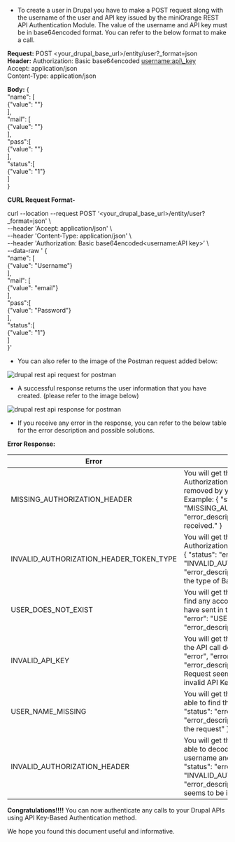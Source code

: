 * To create a user in Drupal you have to make a POST request along with the username of the user and API key issued by the miniOrange REST API Authentication Module. The value of the username and API key must be in base64encoded format. You can refer to the below format to make a call.

**Request:** POST <your\_drupal\_base\_url>/entity/user?\_format=json  
**Header:** Authorization: Basic base64encoded <username:api\_key>  
 Accept: application/json  
 Content-Type: application/json

**Body:** {  
 "name": \[  
 {"value": "<username>"}  
 \],  
 "mail": \[  
 {"value": "<email>"}  
 \],  
 "pass":\[  
 {"value": "<password>"}  
 \],  
 "status":\[  
 {"value": "1"}  
 \]  
}

**CURL Request Format-**

curl --location --request POST ‘<your\_drupal\_base\_url>/entity/user?\_format=json' \\  
\--header 'Accept: application/json' \\  
\--header 'Content-Type: application/json' \\  
\--header 'Authorization: Basic base64encoded<username:API key>’ \\  
\--data-raw ' {  
 "name": \[  
 {"value": "Username"}  
 \],  
 "mail": \[  
 {"value": "email"}  
 \],  
 "pass":\[  
 {"value": "Password"}  
 \],  
 "status":\[  
 {"value": "1"}  
 \]  
}'

* You can also refer to the image of the Postman request added below:

![drupal rest api request for postman](https://www.drupal.org/files/drupal-rest-api-request-for-postman.png)

* A successful response returns the user information that you have created. (please refer to the image below)

![drupal rest api response for postman](https://www.drupal.org/files/drupal-rest-api-response-for-postman.png)

* If you receive any error in the response, you can refer to the below table for the error description and possible solutions.

**Error Response:**

| **Error**                                   | **Description**                                                                                                                                                                                                                                                                            |
| ------------------------------------------- | ------------------------------------------------------------------------------------------------------------------------------------------------------------------------------------------------------------------------------------------------------------------------------------------ |
| MISSING\_AUTHORIZATION\_HEADER              | You will get this error whenever you don't send an Authorization Header in the API request or if it was removed by your server due to some reasons. Example: { "status": "error", "error": "MISSING\_AUTHORIZATION\_HEADER", "error\_description": "Authorization header not received." }  |
| INVALID\_AUTHORIZATION\_HEADER\_TOKEN\_TYPE | You will get this error when you send the Authorization header but in a valid format. Example: { "status": "error", "error": "INVALID\_AUTHORIZATION\_HEADER\_TOKEN\_TYPE", "error\_description": "Authorization header must be the type of Basic Authentication." }                       |
| USER\_DOES\_NOT\_EXIST                      | You will get this error whenever the module does not find any account belonging to the username that you have sent in the request. Example: { "status": "error", "error": "USER\_DOES\_NOT\_EXIST", "error\_description": "The user does not exist." }                                     |
| INVALID\_API\_KEY                           | You will get this error whenever the API key sent in the API call does not match. Example: { "status": "error", "error": "INVALID\_API\_KEY", "error\_description": "The API Key sent in the Request seems to be invalid or incorrect using invalid API Key." }                            |
| USER\_NAME\_MISSING                         | You will get this error whenever the module is not able to find the username in the API call. Example: { "status": "error", "error": "USER\_NAME\_MISSING", "error\_description": "The username is missing from the request" }                                                             |
| INVALID\_AUTHORIZATION\_HEADER              | You will get this error whenever the module is not able to decode the header properly or not found the username and API key in the header. Example: { "status": "error", "error": "INVALID\_AUTHORIZATION\_HEADER", "error\_description": "The authorization header seems to be invalid" } |

**Congratulations!!!!** You can now authenticate any calls to your Drupal APIs using API Key-Based Authentication method.

We hope you found this document useful and informative.